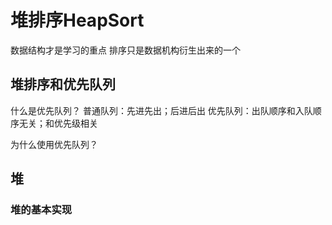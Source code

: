 # 堆排序HeapSort

数据结构才是学习的重点
排序只是数据机构衍生出来的一个

## 堆排序和优先队列

什么是优先队列？
普通队列：先进先出；后进后出
优先队列：出队顺序和入队顺序无关；和优先级相关

为什么使用优先队列？

## 堆

### 堆的基本实现

